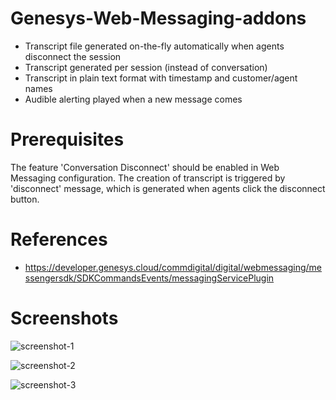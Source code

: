 # Genesys-Web-Messaging-addons
* Transcript file generated on-the-fly automatically when agents disconnect the session
* Transcript generated per session (instead of conversation)
* Transcript in plain text format with timestamp and customer/agent names
* Audible alerting played when a new message comes

# Prerequisites
The feature 'Conversation Disconnect' should be enabled in Web Messaging configuration. The creation of transcript is triggered by 'disconnect' message, which is generated when agents click the disconnect button.

# References
* https://developer.genesys.cloud/commdigital/digital/webmessaging/messengersdk/SDKCommandsEvents/messagingServicePlugin

# Screenshots
![screenshot-1](https://user-images.githubusercontent.com/54515285/234136112-e68ee877-6ef7-4d70-b880-09857857843e.png)

![screenshot-2](https://user-images.githubusercontent.com/54515285/234136134-5fd6f9c0-6367-447a-beca-fce160ace8cc.png)

![screenshot-3](https://user-images.githubusercontent.com/54515285/234136163-5955398d-4562-48cf-895e-58a2287ff4d1.png)
